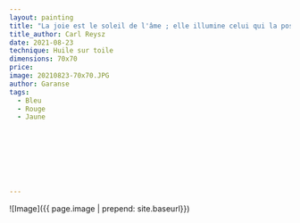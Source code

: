 ```yaml
---
layout: painting
title: "La joie est le soleil de l'âme ; elle illumine celui qui la possède et réchauffe tous ceux qui en reçoivent les rayons."                     
title_author: Carl Reysz                                           
date: 2021-08-23
technique: Huile sur toile 
dimensions: 70x70
price: 
image: 20210823-70x70.JPG
author: Garanse
tags:
  - Bleu
  - Rouge
  - Jaune
  
  
  
  
  
  
  
  
---
```

![Image]({{ page.image | prepend: site.baseurl}})

